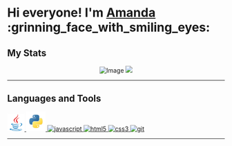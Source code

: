 # Hi everyone! I'm [Amanda](http://www.linkedin.com/in/amandapardinho) :grinning_face_with_smiling_eyes: 

## **My Stats**

<div align="center">
<img alt="Image" height="150 cm" src="https://awesome-github-stats.azurewebsites.net/user-stats/AmandaPardinho?cardType=github&theme=radical">  
<img height="150 cm" src="https://github-readme-streak-stats.herokuapp.com/?user=AmandaPardinho&stroke=f8d847&background=141321&ring=fe428e&fire=fe428e&currStreakNum=a9fef7&currStreakLabel=fe428e&sideNums=a9fef7&sideLabels=fe428e&dates=a9fef7&hide_border=false&date_format=j/n/Y"/>
</div>

---

## **Languages and Tools**

<a href="https://www.java.com" target="_blank"> 
    <img src="https://raw.githubusercontent.com/devicons/devicon/master/icons/java/java-original.svg" alt="java" width="40" height="40"/> 
</a>
<a href="https://www.python.org/">
    <img src="https://raw.githubusercontent.com/github/explore/80688e429a7d4ef2fca1e82350fe8e3517d3494d/topics/python/python.png" alt="python" width="45" height="45">
</a>
<a href="https://developer.mozilla.org/en-US/docs/Web/JavaScript">
   <img src="https://cdn.jsdelivr.net/gh/devicons/devicon/icons/javascript/javascript-original.svg" alt="javascript" width="40" height="40"/>
</a> 
<a href="https://developer.mozilla.org/pt-BR/docs/Web/HTML">
    <img src="https://cdn.jsdelivr.net/gh/devicons/devicon/icons/html5/html5-plain.svg" alt="html5" width="40" height="40"/>
</a>
<a href="https://developer.mozilla.org/pt-BR/docs/Web/CSS">
    <img src="https://cdn.jsdelivr.net/gh/devicons/devicon/icons/css3/css3-plain.svg" alt="css3" width="40" height="40"/>
</a>
<a href="https://git-scm.com/">
   <img src="https://cdn.jsdelivr.net/gh/devicons/devicon/icons/git/git-original.svg" alt="git" width="40" height="40"/>
</a>

---
